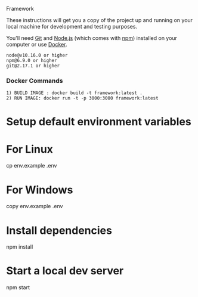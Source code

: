 Framework


These instructions will get you a copy of the project up and running on your local machine for development and testing purposes.

You'll need [Git](https://git-scm.com) and [Node.js](https://nodejs.org/en/download/) (which comes with [npm](http://npmjs.com)) installed on your computer or use [Docker](https://www.docker.com/products/docker-desktop).

```
node@v10.16.0 or higher
npm@6.9.0 or higher
git@2.17.1 or higher
```
### Docker Commands

```
1) BUILD IMAGE : docker build -t framework:latest .
2) RUN IMAGE: docker run -t -p 3000:3000 framework:latest
```




# Setup default environment variables

# For Linux
cp env.example .env
# For Windows
copy env.example .env

# Install dependencies
npm install

# Start a local dev server
npm start
```

